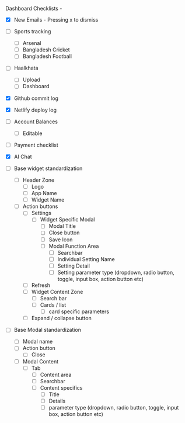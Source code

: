 
Dashboard Checklists - 

- [x] New Emails - Pressing x to dismiss
- [ ] Sports tracking
	- [ ] Arsenal
	- [ ] Bangladesh Cricket
	- [ ] Bangladesh Football
- [ ] Haalkhata
	- [ ] Upload
	- [ ] Dashboard
- [x] Github commit log
- [x] Netlify deploy log
- [ ] Account Balances 
	- [ ] Editable
- [ ] Payment checklist
- [x] AI Chat


- [ ] Base widget standardization
	- [ ] Header Zone
		- [ ] Logo
		- [ ] App Name
		- [ ] Widget Name
	- [ ] Action buttons
		- [ ] Settings
			- [ ] Widget Specific Modal
				- [ ] Modal Title
				- [ ] Close button
				- [ ] Save Icon
				- [ ] Modal Function Area
					- [ ] Searchbar
					- [ ] Individual Setting Name
					- [ ] Setting Detail
					- [ ] Setting parameter type (dropdown, radio button, toggle, input box, action button etc)
		- [ ] Refresh
		- [ ] Widget Content Zone
			- [ ] Search bar
			- [ ] Cards / list 
				- [ ] card specific parameters
		- [ ] Expand / collapse button
- [ ] Base Modal standardization
	- [ ] Modal name
	- [ ] Action button
		- [ ] Close
	- [ ] Modal Content
		- [ ] Tab
			- [ ] Content area
			- [ ] Searchbar
			- [ ] Content specifics
				- [ ] Title
				- [ ] Details
				- [ ] parameter type (dropdown, radio button, toggle, input box, action button etc)